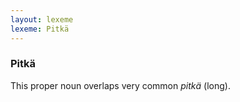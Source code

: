 ```yaml
---
layout: lexeme
lexeme: Pitkä
---
```


###  Pitkä 
This proper noun overlaps  very common *pitkä* (long).

